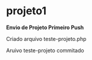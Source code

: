 # projeto1
**Envio de Projeto Primeiro Push**

Criado arquivo teste-projeto.php

Aruivo teste-projeto commitado
